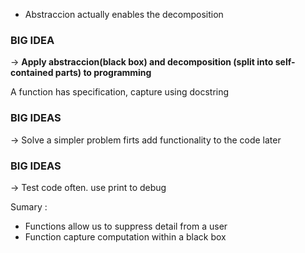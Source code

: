  - Abstraccion actually enables the decomposition

### BIG IDEA
-> **Apply abstraccion(black box) and decomposition (split into self-contained parts) to programming**

A function has specification, capture using docstring
### BIG IDEAS
-> Solve a simpler problem firts
	add functionality to the code later
### BIG IDEAS
-> Test code often. 
	use print to debug

Sumary :
* Functions allow us to suppress detail from a user
* Function capture computation within a black box
